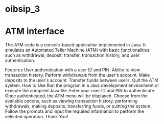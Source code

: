 # oibsip_3
# ATM interface
The ATM code is a console-based application implemented in Java. It simulates an Automated Teller Machine (ATM) with basic functionalities such as withdrawal, deposit, transfer, transaction history, and user authentication.

Features User authentication with a user ID and PIN. Ability to view transaction history. Perform withdrawals from the user's account. Make deposits to the user's account. Transfer funds between users. Quit the ATM system. How to Use Run the program in a Java development environment or execute the compiled Java file. Enter your user ID and PIN to authenticate. Once authenticated, the ATM menu will be displayed. Choose from the available options, such as viewing transaction history, performing withdrawals, making deposits, transferring funds, or quitting the system. Follow the prompts and input the required information to perform the selected operation. Thank You!
